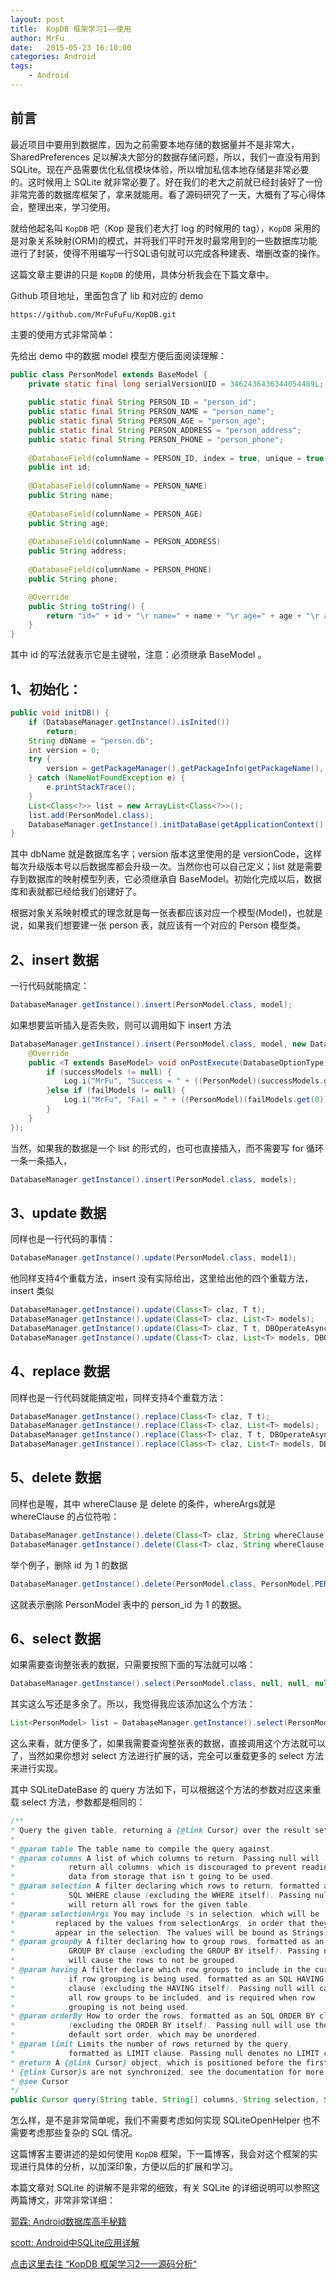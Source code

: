 ```yaml
---
layout: post
title:  KopDB 框架学习1——使用
author: MrFu
date:   2015-05-23 16:10:00
categories: Android
tags:
    - Android
---
```


##  前言
最近项目中要用到数据库，因为之前需要本地存储的数据量并不是非常大，SharedPreferences 足以解决大部分的数据存储问题，所以，我们一直没有用到 SQLite。现在产品需要优化私信模块体验，所以增加私信本地存储是非常必要的。这时候用上 SQLite 就非常必要了。好在我们的老大之前就已经封装好了一份非常完善的数据库框架了，拿来就能用。看了源码研究了一天，大概有了写心得体会，整理出来，学习使用。

就给他起名叫 `KopDB` 吧（Kop 是我们老大打 log 的时候用的 tag），`KopDB` 采用的是对象关系映射(ORM)的模式，并将我们平时开发时最常用到的一些数据库功能进行了封装，使得不用编写一行SQL语句就可以完成各种建表、増删改查的操作。

这篇文章主要讲的只是 `KopDB` 的使用，具体分析我会在下篇文章中。

Github 项目地址，里面包含了 lib 和对应的 demo

	https://github.com/MrFuFuFu/KopDB.git

主要的使用方式非常简单：

先给出 demo 中的数据 model 模型方便后面阅读理解：

```java
public class PersonModel extends BaseModel {
    private static final long serialVersionUID = 3462436436344054489L;
			
    public static final String PERSON_ID = "person_id";
    public static final String PERSON_NAME = "person_name";
    public static final String PERSON_AGE = "person_age";
    public static final String PERSON_ADDRESS = "person_address";
    public static final String PERSON_PHONE = "person_phone";
    
    @DatabaseField(columnName = PERSON_ID, index = true, unique = true, canBeNull = false)
    public int id;
    
    @DatabaseField(columnName = PERSON_NAME)
    public String name;
    
    @DatabaseField(columnName = PERSON_AGE)
    public String age;
    
    @DatabaseField(columnName = PERSON_ADDRESS)
    public String address;
    
    @DatabaseField(columnName = PERSON_PHONE)
    public String phone;

    @Override
    public String toString() {
        return "id=" + id + "\r name=" + name + "\r age=" + age + "\r address=" + address + "\r phone=" + phone;
    }
}
```

其中 id 的写法就表示它是主键啦，注意：必须继承 BaseModel 。

## 1、初始化：

```java
public void initDB() {
    if (DatabaseManager.getInstance().isInited())
        return;
    String dbName = "person.db";
    int version = 0;
    try {
        version = getPackageManager().getPackageInfo(getPackageName(), 0).versionCode;
    } catch (NameNotFoundException e) {
        e.printStackTrace();
    }
    List<Class<?>> list = new ArrayList<Class<?>>();
    list.add(PersonModel.class);
    DatabaseManager.getInstance().initDataBase(getApplicationContext(), dbName, version, list);
}
```

其中 dbName 就是数据库名字；version 版本这里使用的是 versionCode，这样每次升级版本号以后数据库都会升级一次。当然你也可以自己定义；list 就是需要存到数据库的映射模型列表，它必须继承自 BaseModel。初始化完成以后，数据库和表就都已经给我们创建好了。


根据对象关系映射模式的理念就是每一张表都应该对应一个模型(Model)，也就是说，如果我们想要建一张 person 表，就应该有一个对应的 Person 模型类。

## 2、insert 数据

一行代码就能搞定：

```java
DatabaseManager.getInstance().insert(PersonModel.class, model);
```

如果想要监听插入是否失败，则可以调用如下 insert 方法

```java
DatabaseManager.getInstance().insert(PersonModel.class, model, new DatabaseManager.getInstance().insert(PersonModel.class, model, new DBOperateAsyncListener() {
    @Override
    public <T extends BaseModel> void onPostExecute(DatabaseOptionType optionType, Class<T> claz, List<T> successModels, List<T> failModels) {
        if (successModels != null) {
            Log.i("MrFu", "Success = " + ((PersonModel)(successModels.get(0))).toString());
        }else if (failModels != null) {
            Log.i("MrFu", "Fail = " + ((PersonModel)(failModels.get(0))).toString());
        }
    }
});
```

当然，如果我的数据是一个 list 的形式的，也可也直接插入，而不需要写 for 循环一条一条插入，

```java
DatabaseManager.getInstance().insert(PersonModel.class, models);
```

## 3、update 数据

同样也是一行代码的事情：

```java
DatabaseManager.getInstance().update(PersonModel.class, model1);
```

他同样支持4个重载方法，insert 没有实际给出，这里给出他的四个重载方法，insert 类似

```java
DatabaseManager.getInstance().update(Class<T> claz, T t);
DatabaseManager.getInstance().update(Class<T> claz, List<T> models);
DatabaseManager.getInstance().update(Class<T> claz, T t, DBOperateAsyncListener listener);
DatabaseManager.getInstance().update(Class<T> claz, List<T> models, DBOperateAsyncListener listener);
```

## 4、replace 数据

同样也是一行代码就能搞定啦，同样支持4个重载方法：

```java
DatabaseManager.getInstance().replace(Class<T> claz, T t);
DatabaseManager.getInstance().replace(Class<T> claz, List<T> models);
DatabaseManager.getInstance().replace(Class<T> claz, T t, DBOperateAsyncListener listener);
DatabaseManager.getInstance().replace(Class<T> claz, List<T> models, DBOperateAsyncListener listener);
```

## 5、delete 数据

同样也是喔，其中 whereClause 是 delete 的条件，whereArgs就是 whereClause 的占位符啦：

```java
DatabaseManager.getInstance().delete(Class<T> claz, String whereClause, String[] whereArgs);
DatabaseManager.getInstance().delete(Class<T> claz, String whereClause, String[] whereArgs, DBOperateDeleteListener listener);
```

举个例子，删除 id 为 1 的数据

```java
DatabaseManager.getInstance().delete(PersonModel.class, PersonModel.PERSON_ID + " = ?", new String[] {"1"});
```

这就表示删除 PersonModel 表中的 person_id 为 1 的数据。

## 6、select 数据

如果需要查询整张表的数据，只需要按照下面的写法就可以咯：

```java
DatabaseManager.getInstance().select(PersonModel.class, null, null, null, null, null, null, null);
```

其实这么写还是多余了。所以，我觉得我应该添加这么个方法：

```java
List<PersonModel> list = DatabaseManager.getInstance().select(PersonModel.class);
```

这么来看，就方便多了，如果我需要查询整张表的数据，直接调用这个方法就可以了，当然如果你想对 select 方法进行扩展的话，完全可以重载更多的 select 方法来进行实现。

其中 SQLiteDateBase 的 query 方法如下，可以根据这个方法的参数对应这来重载 select 方法，参数都是相同的：

```java
/**
* Query the given table, returning a {@link Cursor} over the result set.
*
* @param table The table name to compile the query against.
* @param columns A list of which columns to return. Passing null will
*            return all columns, which is discouraged to prevent reading
*            data from storage that isn't going to be used.
* @param selection A filter declaring which rows to return, formatted as an
*            SQL WHERE clause (excluding the WHERE itself). Passing null
*            will return all rows for the given table.
* @param selectionArgs You may include ?s in selection, which will be
*         replaced by the values from selectionArgs, in order that they
*         appear in the selection. The values will be bound as Strings.
* @param groupBy A filter declaring how to group rows, formatted as an SQL
*            GROUP BY clause (excluding the GROUP BY itself). Passing null
*            will cause the rows to not be grouped.
* @param having A filter declare which row groups to include in the cursor,
*            if row grouping is being used, formatted as an SQL HAVING
*            clause (excluding the HAVING itself). Passing null will cause
*            all row groups to be included, and is required when row
*            grouping is not being used.
* @param orderBy How to order the rows, formatted as an SQL ORDER BY clause
*            (excluding the ORDER BY itself). Passing null will use the
*            default sort order, which may be unordered.
* @param limit Limits the number of rows returned by the query,
*            formatted as LIMIT clause. Passing null denotes no LIMIT clause.
* @return A {@link Cursor} object, which is positioned before the first entry. Note that
* {@link Cursor}s are not synchronized, see the documentation for more details.
* @see Cursor
*/
public Cursor query(String table, String[] columns, String selection, String[] selectionArgs, String groupBy, String having, String orderBy, String limit) {...}
```


怎么样，是不是非常简单呢，我们不需要考虑如何实现 SQLiteOpenHelper 也不需要考虑那些复杂的 SQL 情况。

这篇博客主要讲述的是如何使用 `KopDB` 框架，下一篇博客，我会对这个框架的实现进行具体的分析，以加深印象，方便以后的扩展和学习。

本篇文章对 SQLite 的讲解不是非常的细致，有关 SQLite 的详细说明可以参照这两篇博文，非常非常详细：

[郭霖: Android数据库高手秘籍](http://blog.csdn.net/column/details/android-database-pro.html)

[scott: Android中SQLite应用详解](http://blog.csdn.net/liuhe688/article/details/6715983)


[点击这里去往 “KopDB 框架学习2——源码分析“](http://mrfufufu.github.io/android/2015/05/24/KopDB2.html)




